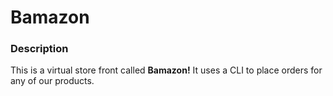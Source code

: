# Bamazon

### Description

This is a virtual store front called **Bamazon!** It uses a CLI to place orders for any of our products. 
